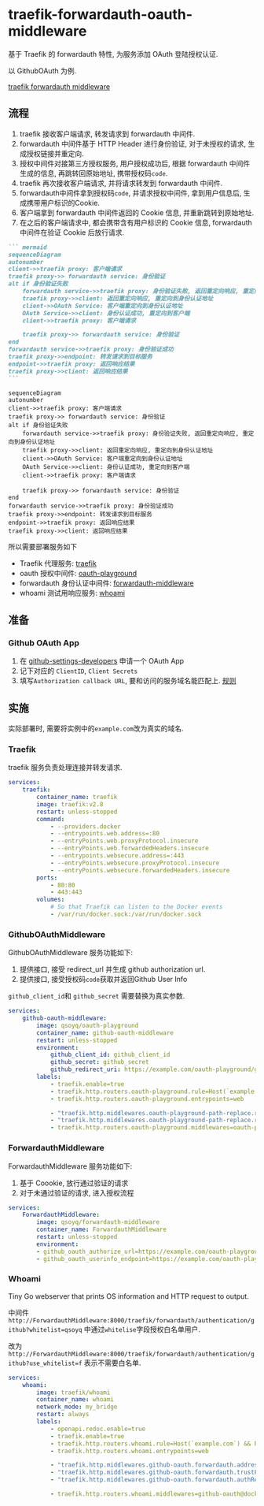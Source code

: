 # traefik-forwardauth-oauth-middleware

基于 Traefik 的 forwardauth 特性, 为服务添加 OAuth 登陆授权认证.

以 GithubOAuth 为例.

[traefik forwardauth middleware](https://doc.traefik.io/traefik/middlewares/http/forwardauth/)

## 流程

1. traefik 接收客户端请求, 转发请求到 forwardauth 中间件.
2. forwardauth 中间件基于 HTTP Header 进行身份验证, 对于未授权的请求, 生成授权链接并重定向.
3. 授权中间件对接第三方授权服务, 用户授权成功后, 根据 forwardauth 中间件生成的信息, 再跳转回原始地址, 携带授权码`code`.
4. traefik 再次接收客户端请求, 并将请求转发到 forwardauth 中间件.
5. forwardauth中间件拿到授权码`code`, 并请求授权中间件, 拿到用户信息后, 生成携带用户标识的Cookie.
6. 客户端拿到 forwardauth 中间件返回的 Cookie 信息, 并重新跳转到原始地址.
7. 在之后的客户端请求中, 都会携带含有用户标识的 Cookie 信息, forwardauth中间件在验证 Cookie 后放行请求.

```` markdown title="未携带合法登录态的请求流程"
``` mermaid
sequenceDiagram
autonumber
client->>traefik proxy: 客户端请求
traefik proxy->> forwardauth service: 身份验证
alt if 身份验证失败
    forwardauth service->>traefik proxy: 身份验证失败, 返回重定向响应, 重定向到身份认证地址
    traefik proxy->>client: 返回重定向响应, 重定向到身份认证地址
    client->>OAuth Service: 客户端重定向到身份认证地址
    OAuth Service->>client: 身份认证成功, 重定向到客户端
    client->>traefik proxy: 客户端请求

    traefik proxy->> forwardauth service: 身份验证
end
forwardauth service->>traefik proxy: 身份验证成功
traefik proxy->>endpoint: 转发请求到目标服务
endpoint->>traefik proxy: 返回响应结果
traefik proxy->>client: 返回响应结果
```
````

``` mermaid
sequenceDiagram
autonumber
client->>traefik proxy: 客户端请求
traefik proxy->> forwardauth service: 身份验证
alt if 身份验证失败
    forwardauth service->>traefik proxy: 身份验证失败, 返回重定向响应, 重定向到身份认证地址
    traefik proxy->>client: 返回重定向响应, 重定向到身份认证地址
    client->>OAuth Service: 客户端重定向到身份认证地址
    OAuth Service->>client: 身份认证成功, 重定向到客户端
    client->>traefik proxy: 客户端请求

    traefik proxy->> forwardauth service: 身份验证
end
forwardauth service->>traefik proxy: 身份验证成功
traefik proxy->>endpoint: 转发请求到目标服务
endpoint->>traefik proxy: 返回响应结果
traefik proxy->>client: 返回响应结果
```

所以需要部署服务如下

- Traefik 代理服务: [traefik](https://github.com/traefik/traefik)
- oauth 授权中间件: [oauth-playground](https://github.com/qsoyq/oauth-playground)
- forwardauth 身份认证中间件: [forwardauth-middleware](https://github.com/qsoyq/forwardauth-middleware)
- whoami 测试用响应服务: [whoami](https://github.com/traefik/whoami)

## 准备

### Github OAuth App

1. 在 [github-settings-developers](https://github.com/settings/developers) 申请一个 OAuth App
2. 记下对应的 `ClientID`, `Client Secrets`
3. 填写`Authorization callback URL`, 要和访问的服务域名能匹配上. [规则](https://docs.github.com/cn/developers/apps/building-oauth-apps/authorizing-oauth-apps)

## 实施

实际部署时, 需要将实例中的`example.com`改为真实的域名.

### Traefik

traefik 服务负责处理连接并转发请求.

```yaml
services:
    traefik:
        container_name: traefik
        image: traefik:v2.8
        restart: unless-stopped
        command:
            - --providers.docker
            - --entrypoints.web.address=:80
            - --entryPoints.web.proxyProtocol.insecure
            - --entryPoints.web.forwardedHeaders.insecure
            - --entrypoints.websecure.address=:443
            - --entryPoints.websecure.proxyProtocol.insecure
            - --entryPoints.websecure.forwardedHeaders.insecure
        ports:
            - 80:80
            - 443:443
        volumes:
            # So that Traefik can listen to the Docker events
            - /var/run/docker.sock:/var/run/docker.sock
```

### GithubOAuthMiddleware

GithubOAuthMiddleware 服务功能如下:

1. 提供接口, 接受 redirect_url 并生成 github authorization url.
2. 提供接口, 接受授权码`code`获取并返回Github User Info

`github_client_id`和 `github_secret` 需要替换为真实参数.

```yaml
services:
    github-oauth-middleware:
        image: qsoyq/oauth-playground
        container_name: github-oauth-middleware
        restart: unless-stopped
        environment:
            github_client_id: github_client_id
            github_secret: github_secret
            github_redirect_uri: https://example.com/oauth-playground/github/callback
        labels:
            - traefik.enable=true
            - traefik.http.routers.oauth-playground.rule=Host(`example.com`) && PathPrefix(`/oauth-playground/`)
            - traefik.http.routers.oauth-playground.entrypoints=web

            - "traefik.http.middlewares.oauth-playground-path-replace.replacepathregex.regex=^/oauth-playground/(.*)"
            - "traefik.http.middlewares.oauth-playground-path-replace.replacepathregex.replacement=/$$1"
            - traefik.http.routers.oauth-playground.middlewares=oauth-playground-path-replace@docker
```

### ForwardauthMiddleware

ForwardauthMiddleware 服务功能如下:

1. 基于 Coookie, 放行通过验证的请求
2. 对于未通过验证的请求, 进入授权流程

```yaml
services:
    ForwardauthMiddleware:
        image: qsoyq/forwardauth-middleware
        container_name: ForwardauthMiddleware
        restart: unless-stopped
        environment:
        - github_oauth_authorize_url=https://example.com/oauth-playground/github/
        - github_oauth_userinfo_endpoint=https://example.com/oauth-playground/github/callback
```

### Whoami

Tiny Go webserver that prints OS information and HTTP request to output.

中间件 `http://ForwardauthMiddleware:8000/traefik/forwardauth/authentication/github?whitelist=qsoyq` 中通过`whitelise`字段授权白名单用户.

改为 `http://ForwardauthMiddleware:8000/traefik/forwardauth/authentication/github?use_whitelist=f` 表示不需要白名单.

```yaml
services:
    whoami:
        image: traefik/whoami
        container_name: whoami
        network_mode: my_bridge
        restart: always
        labels:
            - openapi.redoc.enable=true
            - traefik.enable=true
            - traefik.http.routers.whoami.rule=Host(`example.com`) && PathPrefix(`/whoami/`)
            - traefik.http.routers.whoami.entrypoints=web

            - "traefik.http.middlewares.github-oauth.forwardauth.address=http://ForwardauthMiddleware:8000/traefik/forwardauth/authentication/github?whitelist=qsoyq"
            - "traefik.http.middlewares.github-oauth.forwardauth.trustForwardHeader=true"
            - "traefik.http.middlewares.github-oauth.forwardauth.authResponseHeaders=Set-Cookie"

            - traefik.http.routers.whoami.middlewares=github-oauth@docker
```
